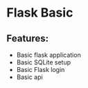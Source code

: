 # Flask Basic

## Features:
- Basic flask application
- Basic SQLite setup
- Basic Flask login
- Basic api